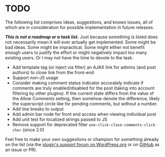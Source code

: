 # TODO

The following list comprises ideas, suggestions, and known issues, all of which are in consideration for possible implementation in future releases.

***This is not a roadmap or a task list.*** Just because something is listed does not necessarily mean it will ever actually get implemented. Some might be bad ideas. Some might be impractical. Some might either not benefit enough users to justify the effort or might negatively impact too many existing users. Or I may not have the time to devote to the task.

* Add template tag (or inject via filter) an AJAX link for admins (and post authors) to close link from the front-end
* Support non-JS usage
* Consider making comment status indicator accurately indicate if comments are truly enabled/disabled for the post (taking into account filtering by other plugins). If the current state differs from the value of the Allow Comments setting, then somehow denote the difference, likely the superscript circle like for pending comments, but without a number.
* Add line breaks to output
* Add admin bar node for front end access when viewing individual post
* Add unit test for localized strings passed to JS
* Remove support for deprecated filter `one-click-close-comments-click-char` (since 2.0)

Feel free to make your own suggestions or champion for something already on the list (via the [plugin's support forum on WordPress.org](https://wordpress.org/support/plugin/one-click-close-comments/) or on [GitHub](https://github.com/coffee2code/one-click-close-comments/) as an issue or PR).